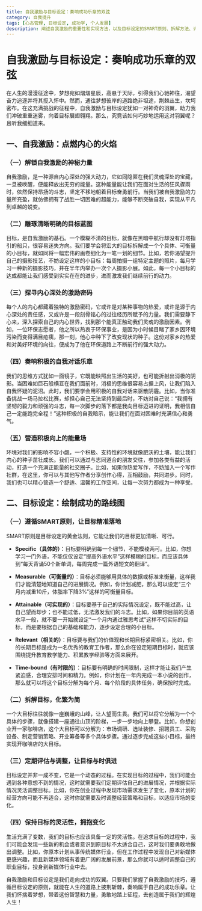 ```yaml
---
title: 自我激励与目标设定：奏响成功乐章的双弦
category: 自我提升
tags: [心态管理, 目标设定, 成功学, 个人发展]
description: 阐述自我激励的重要性和实现方法，以及目标设定的SMART原则、拆解方法、评估调整策略，强调二者对个人走向成功的关键作用。
---
```


# 自我激励与目标设定：奏响成功乐章的双弦

在人生的漫漫征途中，梦想宛如熠熠星辰，高悬于天际，引得我们心驰神往，渴望奋力追逐并将其揽入怀中。然而，通往梦想彼岸的道路绝非坦途，荆棘丛生，坎坷密布。在这充满挑战的征程中，自我激励与目标设定犹如一对神奇的羽翼，助力我们冲破重重迷雾，向着目标展翅翱翔。那么，究竟该如何巧妙地运用这对羽翼呢？且听我细细道来。

## 一、自我激励：点燃内心的火焰

### （一）解锁自我激励的神秘力量
自我激励，是一种源自内心深处的强大动力，它如同隐匿在我们灵魂深处的宝藏，一旦被唤醒，便能释放出无穷的能量。这种能量能让我们在面对生活的狂风骤雨时，依然保持昂扬的斗志，坚定不移地朝着目标奋勇前行。当我们被自我激励的力量所充盈，就仿佛拥有了战胜一切困难的超能力，能够不断突破自我，实现从平凡到卓越的蜕变。

### （二）雕琢清晰明确的目标蓝图
目标，是自我激励的基石。一个模糊不清的目标，就像在黑暗中航行却没有灯塔指引的船只，很容易迷失方向。我们要学会将宏大的目标拆解成一个个具体、可衡量的小目标，就如同将一幅宏伟的画卷细化为一笔一划的细节。比如，若你渴望提升自己的摄影技艺，不妨设定这样的小目标：每周拍摄一组特定主题的照片，每月学习一种新的摄影技巧，并在半年内举办一次个人摄影小展。如此，每一个小目标的达成都能让我们感受到实实在在的进步，进而激发我们继续前行的动力。

### （三）探寻内心深处的激励密码
每个人的内心都藏着独特的激励密码，它或许是对某种事物的热爱，或许是源于内心深处的责任感，又或许是一段刻骨铭心的过往经历所赋予的力量。我们需要静下心来，深入探索自己的内心世界，找到那个能真正触动我们灵魂的激励因素。例如，一位环保志愿者，他之所以热衷于环保事业，是因为小时候目睹了家乡因环境污染而变得满目疮痍，那一刻，他心中种下了改变现状的种子。这份对家乡的热爱和对美好环境的向往，便成为了他在环保道路上不断前行的强大动力。

### （四）奏响积极的自我对话乐章
我们的思维方式犹如一面镜子，它既能映照出生活的美好，也可能折射出消极的阴影。当困难如巨石般横亘在我们面前时，消极的思维很容易占据上风，让我们陷入自我怀疑的泥沼。此时，我们要学会用积极的自我对话来驱散阴霾。比如，当你准备挑战一场马拉松比赛，却担心自己无法坚持到最后时，不妨对自己说：“我拥有坚韧的毅力和顽强的斗志，每一次脚步的落下都是我向目标迈进的证明，我相信自己一定能跑完全程！”这种积极的自我暗示，能让我们在面对困难时充满信心和勇气。

### （五）营造积极向上的能量场
环境对我们的影响不容小觑，一个积极、支持性的环境就像肥沃的土壤，能让我们内心的种子茁壮成长。我们可以通过与志同道合的朋友交往，参加各类有益的活动，打造一个充满正能量的社交圈子。比如，如果你热爱写作，不妨加入一个写作社群，在这里，你可以与其他写作者分享创作心得，互相鼓励，共同进步。同时，我们也可以精心营造一个舒适、温馨的工作空间，让每一次努力都成为一种享受。

## 二、目标设定：绘制成功的路线图

### （一）遵循SMART原则，让目标精准落地
SMART原则是目标设定的黄金法则，它能让我们的目标更加清晰、可行。

- **Specific（具体的）**：目标要明确到每一个细节，不能模棱两可。比如，你想学习一门外语，不能仅仅设定“提高外语水平”这样模糊的目标，而应该具体到“每天背诵50个新单词，每周完成一篇外语短文的翻译”。

- **Measurable（可衡量的）**：目标必须能够用具体的数据或标准来衡量，这样我们才能清楚地知道自己的进展情况。例如，你计划减肥，那么可以设定“三个月内减重10斤，体脂率下降3%”这样的可衡量目标。

- **Attainable（可实现的）**：目标要基于自己的实际情况设定，既不能过高，让自己望而却步；也不能过低，无法激发我们的斗志。比如，如果你目前的英语水平一般，就不要一开始就设定“一个月内通过雅思考试”这样不切实际的目标，而是要根据自己的基础和能力，逐步设定合理的小目标。

- **Relevant（相关的）**：目标要与我们的价值观和长期目标紧密相关。比如，你的长期目标是成为一名优秀的教育工作者，那么你在设定短期目标时，就应该围绕提升教育教学能力、积累教学经验等方面来展开。

- **Time-bound（有时限的）**：目标要有明确的时间限制，这样才能让我们产生紧迫感，合理安排时间和精力。例如，你计划在一年内完成一本小说的创作，那么就可以将这个目标分解为每个月、每个阶段的具体任务，确保按时完成。

### （二）拆解目标，化繁为简
一个大目标往往就像一座巍峨的山峰，让人望而生畏。我们可以将它分解为一个个具体的步骤，就像搭建一座通往山顶的阶梯，一步一步地向上攀登。比如，你想创业开一家咖啡店，这个大目标可以分解为：市场调研、选址装修、招聘员工、采购设备、制定营销策略、开业筹备等多个具体步骤。通过逐步完成这些小目标，最终实现开咖啡店的大目标。

### （三）定期评估与调整，让目标与时俱进
目标设定并非一成不变，它是一个动态的过程。在实现目标的过程中，我们可能会遇到各种意想不到的情况，这时就需要我们定期评估自己的进展情况，并根据实际情况灵活调整目标。比如，你在创业过程中发现市场需求发生了变化，原本计划的经营方向可能不再适合，这时你就需要及时调整经营策略和目标，以适应市场的变化。

### （四）保持目标的灵活性，拥抱变化
生活充满了变数，我们的目标也应该具备一定的灵活性。在追求目标的过程中，我们可能会发现一些新的机会或者意识到原目标不太适合自己，这时我们要勇敢地做出调整。比如，你原本计划从事传统媒体行业，但在工作过程中发现自己对新媒体更感兴趣，而且新媒体领域有着更广阔的发展前景，那么你就可以适时调整自己的职业目标，投身到新媒体行业中去。

自我激励和目标设定是我们走向成功的双翼。只要我们掌握了自我激励的技巧，遵循目标设定的原则，就能在人生的道路上披荆斩棘，奏响属于自己的成功乐章。让我们怀揣着梦想，带着这份智慧和力量，勇敢地踏上征程，去创造属于我们的辉煌人生！